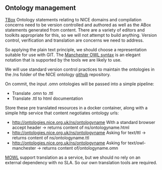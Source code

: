 ## Ontology management

[TBox](http://en.wikipedia.org/wiki/Tbox) Ontology statements relating to NICE domains and compilation concerns need to be version controlled and authored as well as the ABox statements generated from content. There are a variety of editors and toolkits appropriate for this, so we will not attempt to build anything. Version control, verification and translation are concerns we need to address.

So applying the plain text principle, we should choose a representation suitable for use with GIT. The [Manchester OWL syntax](http://www.w3.org/TR/owl2-manchester-syntax/) is an elegant notation that is supported by the tools we are likely to use.

We will use standard version control practices to maintain the ontologies in the /ns folder of the NICE ontology [github](https://github.com/nhsevidence/ontologies/tree/master/ns) repository.

On commit, the input .omn ontologies will be passed into a simple pipeline:

* Translate .omn to .ttl
* Translate .ttl to html documentation

Store these pre translated resources in a docker container, along with a simple http service that content negotiates ontology urls:

* http://ontologies.nice.org.uk/ns/ontologyname With a standard browser accept header -> returns content of ns/ontologyname.html
* http://ontologies.nice.org.uk/ns/ontologyname Asking for text/ttl -> returns content of ns/ontologyname.ttl
* http://ontologies.nice.org.uk/ns/ontologyname Asking for text/owl-manchester -> returns content of/ontologyname.omn

[MOWL](mowl-power.cs.man.ac.uk:8080/converter/) support translation as a service, but we should no rely on an external dependency with no SLA. So our own translation tools are required.
